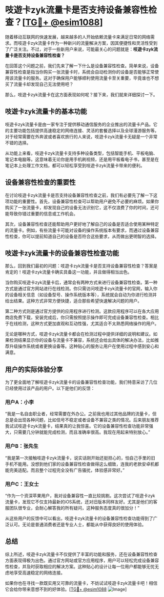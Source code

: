 # 吱遊卡zyk流量卡是否支持设备兼容性检查？[[TG💪+ @esim1088](https://t.me/s/esim1088)]

随着移动互联网的快速发展，越来越多的人开始依赖流量卡来满足日常的网络需求。而吱遊卡zyk流量卡作为一种新兴的流量解决方案，因其便捷性和灵活性受到了广泛关注。不过，对于一些新用户来说，可能最关心的问题就是：**吱遊卡zyk流量卡是否支持设备兼容性检查？**

在回答这个问题之前，我们先来了解一下什么是设备兼容性检查。简单来说，设备兼容性检查是指当你购买一张流量卡时，系统会自动检测你的设备是否能够正常使用该流量卡的服务。这对于确保用户能够顺利使用流量卡至关重要，毕竟谁也不想买了流量卡却发现自己无法使用吧？

那么，吱遊卡zyk流量卡在这方面表现如何呢？接下来，我们就来详细探讨一下。

## 吱遊卡zyk流量卡的基本功能

吱遊卡zyk流量卡是由一家专注于提供移动通信服务的企业推出的流量卡产品。它的主要功能包括提供高速稳定的网络连接、灵活的套餐选择以及全球漫游服务等。对于经常需要在外奔波或者喜欢旅行的人来说，吱遊卡zyk流量卡无疑是一个非常不错的选择。

从功能上来看，吱遊卡zyk流量卡支持多种设备类型，包括智能手机、平板电脑、笔记本电脑等。这意味着无论你是用手机刷视频，还是用平板看电子书，甚至是在笔记本上处理工作文档，都可以轻松享受到吱遊卡zyk流量卡带来的便利。

## 设备兼容性检查的重要性

在讨论吱遊卡zyk流量卡是否支持设备兼容性检查之前，我们有必要先了解一下这项功能的重要性。首先，设备兼容性检查可以帮助用户避免不必要的麻烦。如果你购买了一张流量卡，却发现自己的设备无法识别它，这不仅浪费了你的时间，还可能导致你错过重要的信息或工作机会。

其次，设备兼容性检查还能帮助用户更好地了解自己的设备是否适合使用某种特定的流量卡。例如，有些流量卡可能对设备的操作系统版本有要求，而通过设备兼容性检查，你可以提前知道自己的设备是否符合这些要求，从而做出更明智的选择。

## 吱遊卡zyk流量卡的设备兼容性检查功能

那么，回到我们最初的问题：吱遊卡zyk流量卡是否支持设备兼容性检查？答案是肯定的！吱遊卡zyk流量卡确实具备这一功能，并且做得相当出色。

当你购买吱遊卡zyk流量卡后，通常会有两种方式来进行设备兼容性检查。第一种方式是通过官方网站进行在线检测。你只需访问吱遊卡zyk流量卡的官网，输入你的设备相关信息（如设备型号、操作系统版本等），系统就会自动为你进行检测并给出结果。这种方式非常方便快捷，适合那些希望快速解决问题的用户。

第二种方式则是通过官方提供的应用程序进行检测。这款应用程序可以在各大应用商店免费下载，安装完成后，你只需按照提示操作即可完成设备兼容性检查。相比于在线检测，这种方式更加直观和互动性强，尤其适合不太熟悉网络操作的用户。

无论是哪种方式，吱遊卡zyk流量卡都会在检测过程中提供详细的说明和建议。如果检测结果显示你的设备与流量卡不兼容，系统还会给出具体的解决办法，比如推荐升级操作系统或者更换设备等。这种贴心的服务让用户在使用过程中感到安心和满意。

## 用户的实际体验分享

为了更全面地了解吱遊卡zyk流量卡的设备兼容性检查功能，我们特意采访了几位已经使用过该产品的用户。以下是他们的反馈：

### 用户A：小李
“我是一名自由职业者，经常需要在外办公。之前我也用过其他品牌的流量卡，但总是会出现各种问题，比如信号不稳定或者设备不兼容之类的情况。后来朋友推荐我试试吱遊卡zyk流量卡，结果真的让我惊喜。它的设备兼容性检查功能非常强大，只需要几分钟就能完成检测，而且准确率很高。我现在用起来特别放心。”

### 用户B：张先生
“我是第一次接触吱遊卡zyk流量卡，说实话刚开始还挺担心的，怕自己手里的旧手机不能用。没想到他们家的设备兼容性检查做得这么细致，连我的老款安卓机都能完美适配。而且整个过程完全没有广告骚扰，体验感非常好。”

### 用户C：王女士
“作为一个资深苹果用户，我对设备兼容性一直比较挑剔。这次尝试了吱遊卡zyk流量卡，发现它不仅支持最新的iOS系统，还对旧版本同样友好。尤其是他们的客服团队很专业，会耐心解答我的所有疑问，这种服务态度真的很加分！”

从这些用户的反馈中可以看出，吱遊卡zyk流量卡的设备兼容性检查功能得到了广泛认可。无论是普通消费者还是专业人士，都能从中获得良好的使用体验。

## 总结

综上所述，吱遊卡zyk流量卡不仅提供了丰富的功能和服务，还在设备兼容性检查方面表现得极为出色。通过官方网站或官方应用程序，用户可以轻松完成设备兼容性检查，并及时获取相应的解决方案。这种贴心的设计让每一位用户都能够无忧无虑地享受高速稳定的网络连接。

如果你也在寻找一款既实用又可靠的流量卡，不妨试试吱遊卡zyk流量卡吧！相信它会给你带来意想不到的好体验。[[TG💪+ @esim1088](https://t.me/s/esim1088) ![Image](https://i.postimg.cc/4NQfJmqS/Snipaste-2025-05-13-00-14-12.png)]
